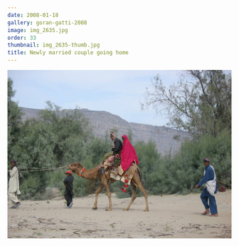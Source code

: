 ```yaml
---
date: 2008-01-18
gallery: goran-gatti-2008
image: img_2635.jpg
order: 33
thumbnail: img_2635-thumb.jpg
title: Newly married couple going home
---
```


![Newly married couple going home](./img_2635.jpg)
